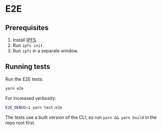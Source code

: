 # E2E

## Prerequisites

1. Install [IPFS](https://github.com/ipfs/go-ipfs).
2. Run `ipfs init`.
3. Run `ipfs` in a separate window.

## Running tests

Run the E2E tests:

```bash
yarn e2e
```

For increased verbosity:

```bash
E2E_DEBUG=1 yarn test:e2e
```

The tests use a built version of the CLI, so run `yarn && yarn build` in the repo root first.
